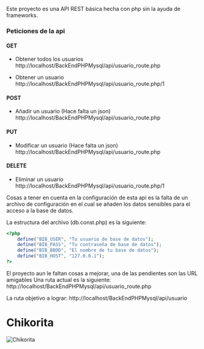 Este proyecto es una API REST básica hecha con php sin la ayuda de frameworks.

### Peticiones de la api
#### GET
* Obtener todos los usuarios
http://localhost/BackEndPHPMysql/api/usuario_route.php

* Obtener un usuario
http://localhost/BackEndPHPMysql/api/usuario_route.php/1

#### POST
* Añadir un usuario (Hace falta un json)
http://localhost/BackEndPHPMysql/api/usuario_route.php

#### PUT
* Modificar un usuario (Hace falta un json)
http://localhost/BackEndPHPMysql/api/usuario_route.php

#### DELETE
* Eliminar un usuario
http://localhost/BackEndPHPMysql/api/usuario_route.php/1

Cosas a tener en cuenta en la configuración de esta api es la falta de un archivo de configuración en el cual se añaden
los datos sensibles para el acceso a la base de datos.

La estructura del archivo (db.const.php) es la siguiente:

```php
<?php
    define("BIB_USER", "Tu usuario de base de datos");
    define("BIB_PASS", "Tu contraseña de base de datos");
    define("BIB_BBDD", "El nombre de tu base de datos");
    define("BIB_HOST", "127.0.0.1");
?>
```
El proyecto aun le faltan cosas a mejorar, una de las pendientes son las URL amigables
Una ruta actual es la siguiente:
http://localhost/BackEndPHPMysql/api/usuario_route.php

La ruta objetivo a lograr:
http://localhost/BackEndPHPMysql/api/usuario

# Chikorita
![Chikorita](https://assets.pokemon.com/assets/cms2/img/pokedex/full/152.png)
